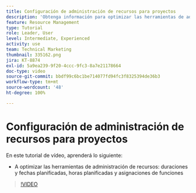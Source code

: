 ```yaml
---
title: Configuración de administración de recursos para proyectos
description: 'Obtenga información para optimizar las herramientas de administración de recursos: duraciones y fechas planificadas, horas planificadas y asignaciones de funciones de trabajo.'
feature: Resource Management
type: Tutorial
role: Leader, User
level: Intermediate, Experienced
activity: use
team: Technical Marketing
thumbnail: 335162.png
jira: KT-8874
exl-id: 5a9ea239-9f20-4ccc-9fc3-8a7e21178664
doc-type: video
source-git-commit: bbdf99c6bc1be714077fd94fc3f8325394de36b3
workflow-type: tm+mt
source-wordcount: '48'
ht-degree: 100%

---
```


# Configuración de administración de recursos para proyectos

En este tutorial de vídeo, aprenderá lo siguiente:

* A optimizar las herramientas de administración de recursos: duraciones y fechas planificadas, horas planificadas y asignaciones de funciones

>[!VIDEO](https://video.tv.adobe.com/v/3420172/?quality=12&learn=on&enablevpops=1&captions=spa)
